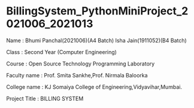 # BillingSystem_PythonMiniProject_2021006_2021013

Name : Bhumi Panchal(2021006)(A4 Batch)
       Isha Jain(1911052)(B4 Batch)

Class : Second Year (Computer Engineering)

Course : Open Source Technology Programming Laboratory 

Faculty name : Prof. Smita Sankhe,Prof. Nirmala Baloorka

College name : KJ Somaiya College of Engineering,Vidyavihar,Mumbai.

Project Title : BILLING SYSTEM
